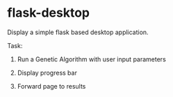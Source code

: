 # flask-desktop

Display a simple flask based desktop application.

Task: 

1. Run a Genetic Algorithm with user input parameters

2. Display progress bar

3. Forward page to results


